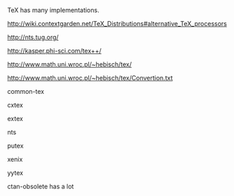 
TeX has many implementations.

http://wiki.contextgarden.net/TeX_Distributions#alternative_TeX_processors

http://nts.tug.org/

http://kasper.phi-sci.com/tex++/

http://www.math.uni.wroc.pl/~hebisch/tex/

http://www.math.uni.wroc.pl/~hebisch/tex/Convertion.txt



common-tex

cxtex

extex

nts

putex

xenix

yytex

ctan-obsolete has a lot

